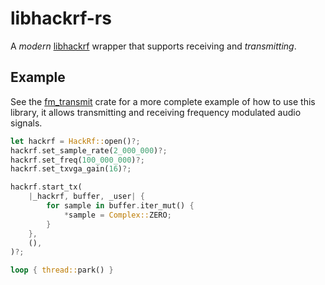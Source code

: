 # libhackrf-rs

A *modern* [libhackrf](https://github.com/greatscottgadgets/hackrf) wrapper that supports receiving and *transmitting*.

## Example

See the [fm_transmit](https://github.com/connorslade/libhackrf-rs/tree/main/fm_transmit) crate for a more complete example of how to use this library, it allows transmitting and receiving frequency modulated audio signals.

```rust
let hackrf = HackRf::open()?;
hackrf.set_sample_rate(2_000_000)?;
hackrf.set_freq(100_000_000)?;
hackrf.set_txvga_gain(16)?;

hackrf.start_tx(
    |_hackrf, buffer, _user| {
        for sample in buffer.iter_mut() {
            *sample = Complex::ZERO;
        }
    },
    (),
)?;

loop { thread::park() }
```

